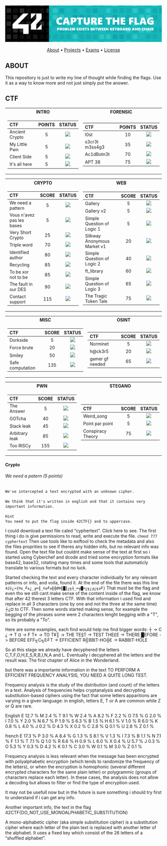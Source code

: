 <p align="center">
  <img src="https://github.com/jotavare/jotavare/blob/main/42/banner/ctf/ctf_banner.png">
</p>

<p align="center">
	<a href="#about">About</a> •
	<a href="#projects">Projects</a> •
	<a href="#exams">Exams</a> •
	<a href="#license">License</a>
</p>

## ABOUT
This repository is just to write my line of thought while finding the flags.
Use it as a way to know more and not just simply put the answer.

## CTF
<div align="center">
<table>
<tr><th>INTRO</th><th>FORENSIC</th></tr>
<tr><td>

| CTF | POINTS | STATUS |
| :--- | :---: | :---: |
| Ancient Crypto	| 5 | <img src="https://img.shields.io/badge/done-sucess" /> |
| My Little Pwn		| 5 | <img src="https://img.shields.io/badge/done-sucess" /> |
| Client Side		| 5 | <img src="https://img.shields.io/badge/done-sucess" /> |
| It's all here		| 5 | <img src="https://img.shields.io/badge/done-sucess" /> |

</td><td>

| CTF | POINTS | STATUS |
| :--- | :---: | :---: |
| l0st			| 10 | <img src="https://img.shields.io/badge/waiting-red" /> |
| s3cr3t m3ss4g3	| 35 | <img src="https://img.shields.io/badge/waiting-red" /> |
| Ac1dBotn3t		| 70 | <img src="https://img.shields.io/badge/waiting-red" /> |
| APT 38		| 75 | <img src="https://img.shields.io/badge/waiting-red" /> |

</td></tr> </table>
</div>

<div align="center">
<table>
<tr><th>CRYPTO</th><th>WEB</th></tr>
<tr><td>

| CTF | SCORE | STATUS |
| :--- | :---: | :---: |
| We need a pattern		| 5 | <img src="https://img.shields.io/badge/done-sucess" /> |
| Vous n'avez pas les bases	| 5 | <img src="https://img.shields.io/badge/done-sucess" /> |
| Very Short Crypto		| 25 | <img src="https://img.shields.io/badge/waiting-red" /> |
| Triple word			| 70 | <img src="https://img.shields.io/badge/waiting-red" /> |
| Identified author		| 80 | <img src="https://img.shields.io/badge/waiting-red" /> |
| Recycling			| 85 | <img src="https://img.shields.io/badge/waiting-red" /> |
| To be xor not to be		| 85 | <img src="https://img.shields.io/badge/waiting-red" /> |
| The fault in our DES		| 90 | <img src="https://img.shields.io/badge/waiting-red" /> |
| Contact support		| 115 | <img src="https://img.shields.io/badge/waiting-red" /> |

</td><td>

| CTF | SCORE | STATUS |
| :--- | :---: | :---: |
| Gallery			| 5 | <img src="https://img.shields.io/badge/waiting-red" /> |
| Gallery v2			| 5 | <img src="https://img.shields.io/badge/waiting-red" /> |
| Simple Question of Logic 1	| 5 | <img src="https://img.shields.io/badge/waiting-red" /> |
| Silkway Anonymous Market v1	| 20 | <img src="https://img.shields.io/badge/waiting-red" /> |
| Simple Question of Logic 2	| 40 | <img src="https://img.shields.io/badge/waiting-red" /> |
| ft_library			| 60 | <img src="https://img.shields.io/badge/waiting-red" /> |
| Simple Question of Logic 3	| 65 | <img src="https://img.shields.io/badge/waiting-red" /> |
| The Tragic Token Tale		| 75 | <img src="https://img.shields.io/badge/waiting-red" /> |

</td></tr> </table>
</div>

<div align="center">
<table>
<tr><th>MISC</th><th>OSINT</th></tr>
<tr><td>

| CTF | SCORE | STATUS |
| :--- | :---: | :---: |
| Dorkside		| 5 | <img src="https://img.shields.io/badge/done-sucess" /> |
| Force brute		| 20 | <img src="https://img.shields.io/badge/waiting-red" /> |
| Smiley		| 50 | <img src="https://img.shields.io/badge/waiting-red" /> |
| Safe computation	| 135 | <img src="https://img.shields.io/badge/waiting-red" /> |

</td><td>

| CTF | SCORE | STATUS |
| :--- | :---: | :---: |
| Norminet		| 5 | <img src="https://img.shields.io/badge/waiting-red" /> |
| h@ck3r5		| 20 | <img src="https://img.shields.io/badge/waiting-red" /> |
| gamer gf needed	| 65 | <img src="https://img.shields.io/badge/waiting-red" /> |

</td></tr> </table>
</div>

<div align="center">
<table>
<tr><th>PWN</th><th>STEGANO</th></tr>
<tr><td>

| CTF | SCORE | STATUS |
| :--- | :---: | :---: |
| The Answer		| 5	| <img src="https://img.shields.io/badge/done-sucess" /> |
| GOTcha		| 40	| <img src="https://img.shields.io/badge/waiting-red" /> |
| Stack leak		| 45	| <img src="https://img.shields.io/badge/waiting-red" /> |
| Arbitrary leak	| 85	| <img src="https://img.shields.io/badge/waiting-red" /> |
| Too RISCy		| 155	| <img src="https://img.shields.io/badge/waiting-red" /> |

</td><td>

| CTF | SCORE | STATUS |
| :--- | :---: | :---: |
|  Weird_song		| 5	| <img src="https://img.shields.io/badge/waiting-red" /> |
| Point par point	| 5	| <img src="https://img.shields.io/badge/waiting-red" /> |
| Conspiracy Theory	| 75	| <img src="https://img.shields.io/badge/waiting-red" /> |

</td></tr> </table>
</div>










#### Crypto
###### We need a patern (5 points)

```
We've intercepted a text encrypted with an unknown cipher.

We think that it's written in english and that it contains very important information.

Hint
You need to put the flag inside 42CTF{} and to uppercase.
```

I could download a text file caled "cyphertext". Click here to see.
The first thing i do is give permissions to read, write and execute the file. `chmod 777 cyphertext`
Then use tools like to exiftool to check the metadata and also the files proprities to see if theres any hidden info, but no relevant info was found.
Open the text file but couldnt make sense of the text at first so i started using Cyberchef and dcode and tried some encryption formats like base42, base32, rotating many times and some tools that automaticly translate to various formats but no luck.

Started checking the text and every character individually for any relevant patterns or info, and voila, found it.
At the end of the file there was this line `42┼¿¤{®±_╝±¿_╔═║_©±╝±╣╬Ø¥╣█║¿╗┼_═╔█═¿╗¿╔¿╗±╝}`
That must be the flag and even tho we still cant make sense of the content inside of the flag, we know that after 42 therest 3 letters CTF.
With that information i used find and replace in all 3 characters (one by one and not the three at the same time) ┼¿¤ to CTF.
Then some words started making sense, for example the begging of the phrases some were 2 characters lenght begging with a "T", so its probably a "To".

Here are some examples, each find would help me find bigger words:
┼ -> C
¿ -> T
¤ -> F
T± -> TO
T¥║ -> THE
TE§T -> TEST
THE£E -> THERE
█EFORE -> BEFORE
EFF╗C╗E╝T -> EFFICIENT
R╣BBIT-HO╬E -> RABBIT-HOLE

So at this stage we already have decyphered the letters C,T,F,O,H,E,S,R,B,I,N,A and L.
Eventually i decyphered all the letters and the result was:
The first chapter of Alice in the Wonderland.

but there was a importante information in the text
TO PERFORM A EFFICIENT FREQUENCY ANALYSIS, YOU NEED A QUITE LONG TEST.

Frequency analysis is the study of the distribution (and count) of the letters in a text. Analysis of frequencies helps cryptanalysis and decrypting substitution-based ciphers using the fact that some letters apparitions are varying in a given language: in english, letters E, T or A are common while Z or Q are rare.

English
E	12.7 %	M	2.4 %
T	9.1 %	W	2.4 %
A	8.2 %	F	2.2 %
O	7.5 %	G	2.0 %
I	7.0 %	Y	2.0 %
N	6.7 %	P	1.9 %
S	6.3 %	B	1.5 %
H	6.1 %	V	1.0 %
R	6.0 %	K	0.8 %
L	4.0 %	J	0.2 %
D	4.3 %	X	0.2 %
C	2.8 %	Q	0.1 %
U	2.8 %	Z	0.1 %

french
E	17.3 %	P	3.0 %
A	8.4 %	G	1.3 %
S	8.1 %	V	1.3 %
I	7.3 %	B	1.1 %
N	7.1 %	F	1.1 %
T	7.1 %	Q	1.0 %
R	6.6 %	H	0.9 %
L	6.0 %	X	0.4 %
U	5.7 %	J	0.3 %
O	5.3 %	Y	0.3 %
D	4.2 %	K	0.1 %
C	3.0 %	W	0.1 %
M	3.0 %	Z	0.1 %

Frequency analysis is less relevant when the message has been encrypted with polyalphabetic encryption (which tends to randomize the frequency of the letters), or when the encryption is homophonic (several different encrypted characters for the same plain letter) or polygrammic (groups of characters replace each letter). In these cases, the analysis does not allow a decoding but allows to filter or find the type of encryption used.

It may not be usefull now but in the future is sure something i should try first to understand if i can get any info.

Another important info, the text in the flag 42CTF{DO_NOT_USE_MONOALPHABETIC_SUBSTITUTION}

A mono-alphabetic cipher (aka simple substitution cipher) is a substitution cipher where each letter of the plain text is replaced with another letter of the alphabet. It uses a fixed key which consist of the 26 letters of a “shuffled alphabet”.
